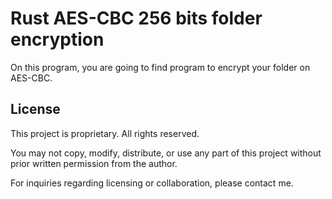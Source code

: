 # Rust AES-CBC 256 bits folder encryption
On this program, you are going to find program to encrypt your folder on AES-CBC.

## License

This project is proprietary. All rights reserved. 

You may not copy, modify, distribute, or use any part of this project without prior written permission from the author. 

For inquiries regarding licensing or collaboration, please contact me.
